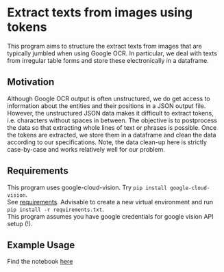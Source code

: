 # Extract texts from images using tokens

This program aims to structure the extract texts from images that are typically jumbled when using Google OCR. In particular, we deal with texts from irregular table forms and store these electronically in a dataframe.

## Motivation

Although Google OCR output is often unstructured, we do get access to information about the entities and their positions in a JSON output file. However, the unstructured JSON data makes it difficult to extract tokens, i.e. characters without spaces in between. The objective is to postprocess the data so that extracting whole lines of text or phrases is possible. Once the tokens are extracted, we store them in a dataframe and clean the data according to our specifications. Note, the data clean-up here is strictly case-by-case and works relatively well for our problem.

## Requirements

This program uses google-cloud-vision. Try `pip install google-cloud-vision`.  
See [requirements](requirements.txt). Advisable to create a new virtual environment and run `pip install -r requirements.txt`.  
This program assumes you have google credentials for google vision API setup (!).  


## Example Usage

Find the notebook [here](image2text_example.ipynb)
